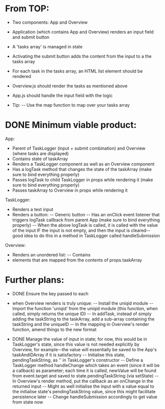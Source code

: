 # From TOP:

- Two components: App and Overview
- Application (which contains App and Overview) renders an input field and submit button
- A 'tasks array' is managed in state
- Activating the submit button adds the content from the input to a the tasks array
- For each task in the tasks array, an HTML list element should be rendered
- Overview.js should render the tasks as mentioned above
- App.js should handle the input field with the logic

- Tip:
-- Use the map function to map over your tasks array

# DONE Minimum viable product:

App:
- Parent of TaskLogger (input + submit combination) and Overview (where tasks are displayed)
- Contains state of taskArray
- Renders a TaskLogger component as well as an Overview component
- Has a logTask method that changes the state of the taskArray (make sure to bind everything properly)
- Passes logTask to child TaskLogger in props while rendering it (make sure to bind everything properly)
- Passes taskArray to Overview in props while rendering it

TaskLogger:
- Renders a text input
- Renders a button:
-- Generic button
-- Has an onClick event listener that triggers logTask callback from parent App (make sure to bind everything properly)
-- When the above logTask is called, it is called with the value of the input IF the input is not empty, and then the input is cleared--good idea to do this in a method in TaskLogger called handleSubmission

Overview:
- Renders an unordered list:
-- Contains <li> elements that are mapped from the contents of props.taskArray

# Further plans:

- DONE Ensure the key passed to each <li> when Overview renders is truly unique:
-- Install the uniqid module
-- Import the function 'uniqid' from the uniqid module (this function, when called, simply returns the unique ID)
-- In addTask, instead of simply adding the taskString to the taskArray, add a sub-array containing the taskString and the uniqueID
-- In the mapping in Overview's render function, amend things to the new format

- DONE Manage the value of input in state; for now, this would be in TaskLogger's state, since this value is not needed explicitly by Overview, for example--the value will essentially be saved to the App's taskAndIDArray if it is satisfactory
-- Initialise this state, pendingTaskString, as '' in TaskLogger's constructor
-- Define a TaskLogger method handleChange which takes an event (since it will be a callback) as parameter; each time it is called, newValue will be found from event.target and saved to state.pendingTaskString (via setState)
-- In Overview's render method, put the callback as an onChange in the returned input
-- Might as well initialise the input with a value equal to the initialise state's pendingTaskString value, since this might facilitate persistence later
-- Change handleSubmission accordingly to get value from state now